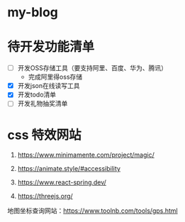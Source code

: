 # my-blog

# 待开发功能清单

- [ ] 开发OSS存储工具（要支持阿里、百度、华为、腾讯）
  - 完成阿里得oss存储
- [x] 开发json在线读写工具
- [x] 开发todo清单
- [ ] 开发礼物抽奖清单

# css 特效网站

1. https://www.minimamente.com/project/magic/

2. https://animate.style/#accessibility

3. https://www.react-spring.dev/

4. https://threejs.org/

地图坐标查询网站：https://www.toolnb.com/tools/gps.html

